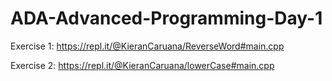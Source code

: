 # ADA-Advanced-Programming-Day-1

Exercise 1: https://repl.it/@KieranCaruana/ReverseWord#main.cpp

Exercise 2: https://repl.it/@KieranCaruana/lowerCase#main.cpp
